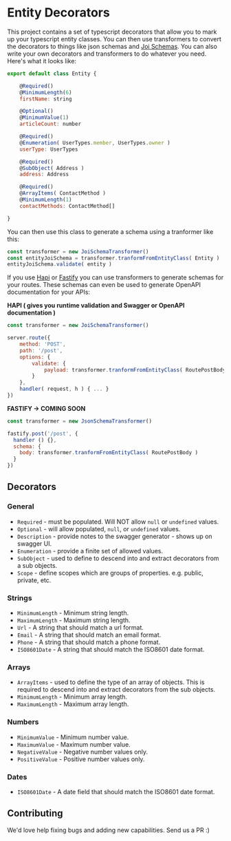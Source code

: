 # Entity Decorators

This project contains a set of typescript decorators that allow you to mark up your typescript entity classes. You
can then use transformers to convert the decorators to things like json schemas and [Joi Schemas](https://joi.dev). You can also write your
own decorators and transformers to do whatever you need. Here's what it looks like:

```javascript
export default class Entity {

    @Required()
    @MinimumLength(6)
    firstName: string

    @Optional()
    @MinimumValue(1)
    articleCount: number

    @Required()
    @Enumeration( UserTypes.member, UserTypes.owner )
    userType: UserTypes

    @Required()
    @SubObject( Address )
    address: Address

    @Required()
    @ArrayItems( ContactMethod )
    @MinimumLength(1)
    contactMethods: ContactMethod[]

}
```

You can then use this class to generate a schema using a tranformer like this:

```javascript
const transformer = new JoiSchemaTransformer()
const entityJoiSchema = transformer.tranformFromEntityClass( Entity )
entityJoiSchema.validate( entity )
```

If you use [Hapi](https://hapi.dev/tutorials/validation/?lang=en_US) or [Fastify](https://www.fastify.io/docs/latest/Validation-and-Serialization/) you can use transformers to generate schemas for your routes. These schemas can even
be used to generate OpenAPI documentation for your APIs:

**HAPI ( gives you runtime validation and Swagger or OpenAPI documentation )**
```javascript
const transformer = new JoiSchemaTransformer()

server.route({
    method: 'POST',
    path: '/post',
    options: {
        validate: {
            payload: transformer.tranformFromEntityClass( RoutePostBody )
        }
    },
    handler( request, h ) { ... }
})
```

**FASTIFY -> COMING SOON**
```javascript
const transformer = new JsonSchemaTransformer()

fastify.post('/post', {
  handler () {},
  schema: {
    body: transformer.tranformFromEntityClass( RoutePostBody )
  }
})
```

## Decorators

### General
* `Required` - must be populated. Will NOT allow `null` or `undefined` values.
* `Optional` - will allow populated, `null`, or `undefined` values.
* `Description` - provide notes to the swagger generator - shows up on swagger UI.
* `Enumeration` - provide a finite set of allowed values.
* `SubObject` - used to define to descend into and extract decorators from a sub objects.
* `Scope` - define scopes which are groups of properties. e.g. public, private, etc. 

### Strings
* `MinimumLength` - Minimum string length.
* `MaximumLength` - Maximum string length.
* `Url` - A string that should match a url format.
* `Email` - A string that should match an email format.
* `Phone` - A string that should match a phone format.
* `ISO8601Date` - A string that should match the ISO8601 date format.

### Arrays
* `ArrayItems` - used to define the type of an array of objects. This is required to descend into and extract decorators from the sub objects.
* `MinimumLength` - Minimum array length.
* `MaximumLength` - Maximum array length.

### Numbers
* `MinimumValue` - Minimum number value.
* `MaximumValue` - Maximum number value.
* `NegativeValue` - Negative number values only.
* `PositiveValue` - Positive number values only.

### Dates
* `ISO8601Date` - A date field that should match the ISO8601 date format.

## Contributing

We'd love help fixing bugs and adding new capabilities. Send us a PR :)
